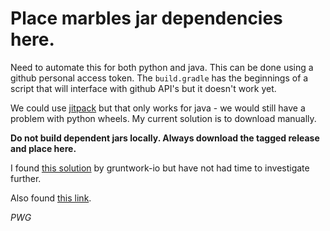 # Place marbles jar dependencies here.

Need to automate this for both python and java. This can be done using a github
personal access token. The `build.gradle` has the beginnings of a script that will
interface with github API's but it doesn't work yet.

We could use [jitpack](https://jitpack.io/) but that only works for java - we would
still have a problem with python wheels. My current solution is to download manually.

**Do not build dependent jars locally. Always download the tagged release and place
here.**

I found [this solution](https://github.com/gruntwork-io/fetch) by gruntwork-io but 
have not had time to investigate further.

Also found [this link](https://gist.github.com/illepic/32b8ad914f1dc80446c7e81c3be4e286).

*PWG*